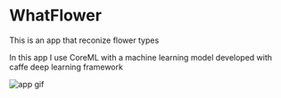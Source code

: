 # WhatFlower

This is an app that reconize flower types

In this app I use CoreML with a machine learning model developed with caffe deep learning framework 

![app gif](Documentation/appGif.gif)
